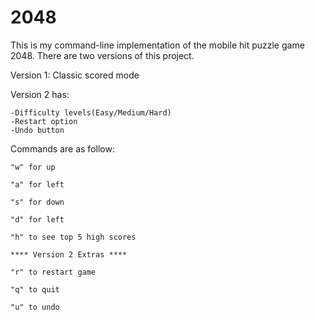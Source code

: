 # 2048

This is my command-line implementation of the mobile hit puzzle game 2048. There are two versions of this project.

Version 1:
Classic scored mode

Version 2 has:

    -Difficulty levels(Easy/Medium/Hard)
    -Restart option
    -Undo button

Commands are as follow:

    "w" for up

    "a" for left

    "s" for down

    "d" for left

    "h" to see top 5 high scores

    **** Version 2 Extras ****

    "r" to restart game

    "q" to quit

    "u" to undo

